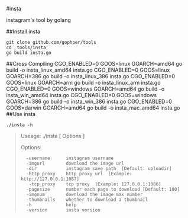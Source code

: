 #insta

instagram's tool by golang

##Install insta

	git clone github.com/gophper/tools
	cd  tools/insta
	go build insta.go
##Cross Compiling
	CGO_ENABLED=0 GOOS=linux GOARCH=amd64 go build -o insta_linux_amd64 insta.go 
	CGO_ENABLED=0 GOOS=linux GOARCH=386 go build -o insta_linux_386 insta.go 
	CGO_ENABLED=0 GOOS=linux GOARCH=arm go build -o insta_linux_arm insta.go
	CGO_ENABLED=0 GOOS=windows GOARCH=amd64 go build -o insta_win_amd64 insta.go 
	CGO_ENABLED=0 GOOS=windows GOARCH=386 go build -o insta_win_386 insta.go 
	CGO_ENABLED=0 GOOS=darwin GOARCH=amd64 go build -o insta_mac_amd64 insta.go
##Use insta

	./insta -h

> 	Useage: ./insta [ Options ]
>
>  Options:
> 
>  		-username      instagram username
>  		-imgurl        download the image url
>  		-dir           instagram save path  [Default: uploadir]
>		-http_proxy    http proxy url  [Example: http://127.0.0.1:1087]
>		 -tcp_proxy    tcp proxy  [Example: 127.0.0.1:1086]
>  		-pagesize      number each page to download [Default: 100]
>  		-imgnum        download the image max number
>  		-thumbnails    whether to download a thumbnail
>  		-h             help
>  		-version       insta version




